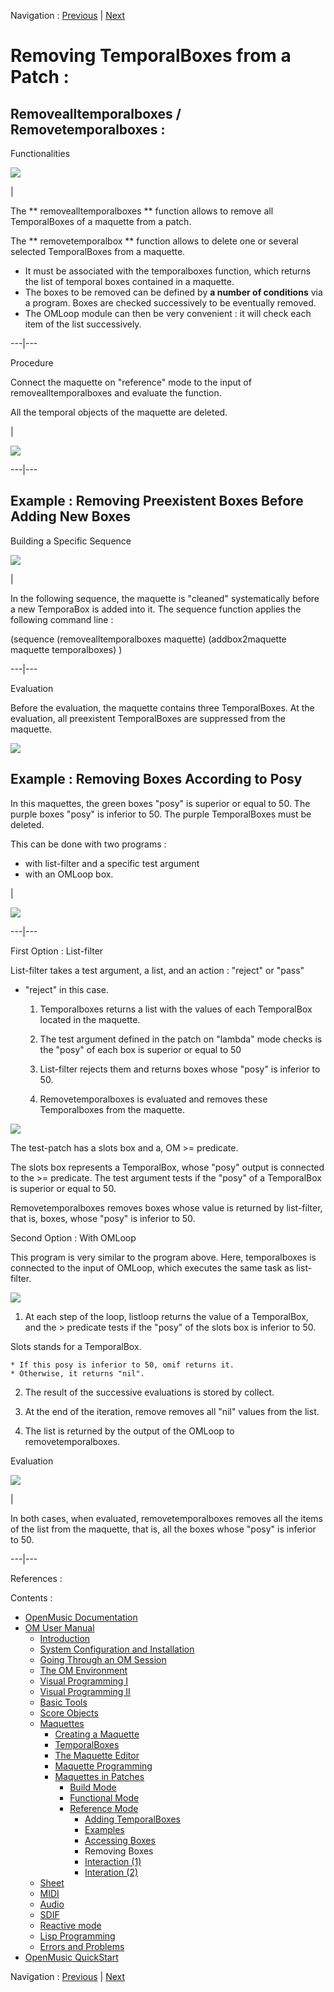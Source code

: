 
Navigation : [Previous](REF3 "page précédente\(Accessing Boxes\)")
| [Next](REF5 "Next\(Interaction \(1\)\)")


# Removing TemporalBoxes from a Patch :

## Removealltemporalboxes / Removetemporalboxes :

Functionalities

![](../res/ratb.png)

|

The ** removealltemporalboxes ** function allows to remove all TemporalBoxes
of a maquette from a patch.

The  ** removetemporalbox ** function allows to delete one or several selected
TemporalBoxes from a maquette.

  * It must be associated with the temporalboxes function, which returns the list of temporal boxes contained in a maquette. 
  * The boxes to be removed can be defined by  **a number of conditions** via a program. Boxes are checked successively to be eventually removed.
  * The OMLoop module can then be very convenient : it will check each item of the list successively.

  
  
---|---  
  
Procedure

Connect the maquette on "reference" mode to the input of
removealltemporalboxes and evaluate the function.

All the temporal objects of the maquette are deleted.

|

![](../res/removetemp.png)  
  
---|---  
  
## Example : Removing Preexistent Boxes Before Adding New Boxes

Building a Specific Sequence

![](../res/clean.png)

|

In the following sequence, the maquette is "cleaned" systematically before a
new TemporaBox is added into it. The sequence function applies the following
command line :

(sequence (removealltemporalboxes maquette) (addbox2maquette maquette
temporalboxes) )  
  
---|---  
  
Evaluation

Before the evaluation, the maquette contains three TemporalBoxes. At the
evaluation, all preexistent TemporalBoxes are suppressed from the maquette.

![](../res/trop3.png)

## Example : Removing Boxes According to Posy

In this maquettes, the green boxes "posy" is superior or equal to 50. The
purple boxes "posy" is inferior to 50. The purple TemporalBoxes must be
deleted.

This can be done with two programs :

  * with list-filter and a specific test argument 
  * with an OMLoop box.

|

![](../res/maquetteposy1.png)  
  
---|---  
  
First Option : List-filter

List-filter takes a test argument, a list, and an action : "reject" or "pass"
- "reject" in this case.

  1. Temporalboxes returns a list with the values of each TemporalBox located in the maquette.

  2. The test argument defined in the patch on "lambda" mode checks is the "posy" of each box is superior or equal to 50

  3. List-filter rejects them and returns boxes whose "posy" is inferior to 50. 

  4. Removetemporalboxes is evaluated and removes these Temporalboxes from the maquette.

![](../res/listfilter.png)

The test-patch has a slots box and a, OM >= predicate.

The slots box represents a TemporalBox, whose "posy" output is connected to
the >= predicate. The test argument tests if the "posy" of a TemporalBox is
superior or equal to 50.

Removetemporalboxes removes boxes whose value is returned by list-filter, that
is, boxes, whose "posy" is inferior to 50.

Second Option : With OMLoop

This program is very similar to the program above. Here, temporalboxes is
connected to the input of OMLoop, which executes the same task as list-filter.

![](../res/testloop.png)

  1. At each step of the loop, listloop returns the value of a TemporalBox, and the > predicate tests if the "posy" of the slots box is inferior to 50.

Slots stands for a TemporalBox.

    * If this posy is inferior to 50, omif returns it. 
    * Otherwise, it returns "nil". 
  2. The result of the successive evaluations is stored by collect. 

  3. At the end of the iteration, remove removes all "nil" values from the list. 

  4. The list is returned by the output of the OMLoop to removetemporalboxes. 

Evaluation

[![](../res/withoutposy_1.png)](../res/withoutposy.png "Cliquez pour
agrandir")

|

In both cases, when evaluated, removetemporalboxes removes all the items of
the list from the maquette, that is, all the boxes whose "posy" is inferior to
50.  
  
---|---  
  
References :

Contents :

  * [OpenMusic Documentation](OM-Documentation)
  * [OM User Manual](OM-User-Manual)
    * [Introduction](00-Contents)
    * [System Configuration and Installation](Installation)
    * [Going Through an OM Session](Goingthrough)
    * [The OM Environment](Environment)
    * [Visual Programming I](BasicVisualProgramming)
    * [Visual Programming II](AdvancedVisualProgramming)
    * [Basic Tools](BasicObjects)
    * [Score Objects](ScoreObjects)
    * [Maquettes](Maquettes)
      * [Creating a Maquette](Maquette)
      * [TemporalBoxes](TemporalBoxes)
      * [The Maquette Editor](Editor)
      * [Maquette Programming](Programming%20Maquette)
      * [Maquettes in Patches](Maquettes%20in%20Patches)
        * [Build Mode](Build)
        * [Functional Mode](Maquettes%20in%20Patches1)
        * [Reference Mode](Maquettes%20in%20Patches2)
          * [Adding TemporalBoxes](addprocedure)
          * [Examples](addexamples)
          * [Accessing Boxes](REF3)
          * Removing Boxes
          * [Interaction (1)](REF5)
          * [Interation (2)](Intercation2)
    * [Sheet](Sheet)
    * [MIDI](MIDI)
    * [Audio](Audio)
    * [SDIF](SDIF)
    * [Reactive mode](Reactive)
    * [Lisp Programming](Lisp)
    * [Errors and Problems](errors)
  * [OpenMusic QuickStart](QuickStart-Chapters)

Navigation : [Previous](REF3 "page précédente\(Accessing Boxes\)")
| [Next](REF5 "Next\(Interaction \(1\)\)")


